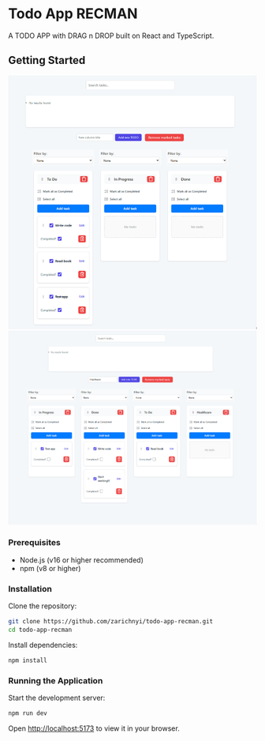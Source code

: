 # Todo App RECMAN

A TODO APP with DRAG n DROP built on React and TypeScript.

## Getting Started

![App Demo Drag n Drop](./public/dragndrop.gif)
![App Demo ](./public/searchInstr.gif)

### Prerequisites

- Node.js (v16 or higher recommended)
- npm (v8 or higher)

### Installation

Clone the repository:

```sh
git clone https://github.com/zarichnyi/todo-app-recman.git
cd todo-app-recman
```

Install dependencies:

```sh
npm install
```

### Running the Application

Start the development server:

```sh
npm run dev
```

Open [http://localhost:5173](http://localhost:5173) to view it in your browser.